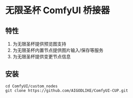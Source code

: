 # 无限圣杯 ComfyUI 桥接器
## 特性
1. 为无限圣杯提供预览图支持
2. 为无限圣杯内置节点提供图片输入/保存等服务
3. 为无限圣杯提供变更节点信息
## 安装
```
cd ComfyUI/custom_nodes
git clone https://github.com/AIGODLIKE/ComfyUI-CUP.git
```
